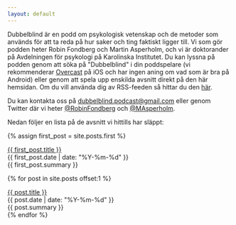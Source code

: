 ```yaml
---
layout: default
---
```


<!-- This can be used to redirect the index page to another page.
	<html>
		<head>
			<meta http-equiv="refresh" content="0; url=./avsnitt/" />
		</head>
	</html>
-->

Dubbelblind är en podd om psykologisk vetenskap och de metoder som används för att ta reda på hur saker och ting faktiskt ligger till. Vi som gör podden heter Robin Fondberg och Martin Asperholm, och vi är doktorander på Avdelningen för psykologi på Karolinska Institutet. Du kan lyssna på podden genom att söka på "Dubbelblind" i din poddspelare (vi rekommenderar [Overcast](https://overcast.fm) på iOS och har ingen aning om vad som är bra på Android) eller genom att spela upp enskilda avsnitt direkt på den här hemsidan. Om du vill använda dig av RSS-feeden så hittar du den [här](./podcast.xml).

Du kan kontakta oss på <a href="mailto:dubbelblind@gmail.com">dubbelblind.podcast@gmail.com</a> eller genom Twitter där vi heter [@RobinFondberg](https://twitter.com/RobinFondberg) och [@MAsperholm](https://twitter.com/MAsperholm).

Nedan följer en lista på de avsnitt vi hittills har släppt:

{% assign first_post = site.posts.first %}
<div class="avsnitt">
	<a class="avsnitt_titel" href="{{ first_post.url | prepend: site.baseurl }}">{{ first_post.title }}</a>
	<div class="avsnitt_datum">{{ first_post.date | date: "%Y-%m-%d" }}</div>
	<div class="avsnitt_summering">{{ first_post.summary }} </div>
</div>

{% for post in site.posts offset:1 %}
<div class="avsnitt">
	<a class="avsnitt_titel" href="{{ post.url | prepend: site.baseurl }}">{{ post.title }}</a>
	<div class="avsnitt_datum">{{ post.date | date: "%Y-%m-%d" }}</div>
	<div class="avsnitt_summering">{{ post.summary }}</div>
</div>
{% endfor %}
